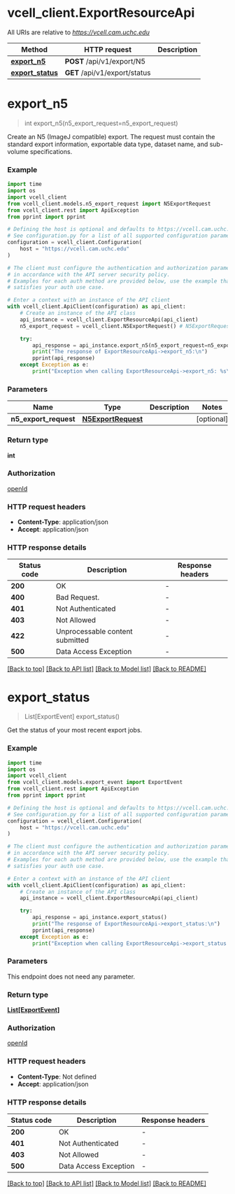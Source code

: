 # vcell_client.ExportResourceApi

All URIs are relative to *https://vcell.cam.uchc.edu*

Method | HTTP request | Description
------------- | ------------- | -------------
[**export_n5**](ExportResourceApi.md#export_n5) | **POST** /api/v1/export/N5 | 
[**export_status**](ExportResourceApi.md#export_status) | **GET** /api/v1/export/status | 


# **export_n5**
> int export_n5(n5_export_request=n5_export_request)



Create an N5 (ImageJ compatible) export. The request must contain the standard export information, exportable data type, dataset name, and sub-volume specifications.

### Example

```python
import time
import os
import vcell_client
from vcell_client.models.n5_export_request import N5ExportRequest
from vcell_client.rest import ApiException
from pprint import pprint

# Defining the host is optional and defaults to https://vcell.cam.uchc.edu
# See configuration.py for a list of all supported configuration parameters.
configuration = vcell_client.Configuration(
    host = "https://vcell.cam.uchc.edu"
)

# The client must configure the authentication and authorization parameters
# in accordance with the API server security policy.
# Examples for each auth method are provided below, use the example that
# satisfies your auth use case.

# Enter a context with an instance of the API client
with vcell_client.ApiClient(configuration) as api_client:
    # Create an instance of the API class
    api_instance = vcell_client.ExportResourceApi(api_client)
    n5_export_request = vcell_client.N5ExportRequest() # N5ExportRequest |  (optional)

    try:
        api_response = api_instance.export_n5(n5_export_request=n5_export_request)
        print("The response of ExportResourceApi->export_n5:\n")
        pprint(api_response)
    except Exception as e:
        print("Exception when calling ExportResourceApi->export_n5: %s\n" % e)
```



### Parameters

Name | Type | Description  | Notes
------------- | ------------- | ------------- | -------------
 **n5_export_request** | [**N5ExportRequest**](N5ExportRequest.md)|  | [optional] 

### Return type

**int**

### Authorization

[openId](../README.md#openId)

### HTTP request headers

 - **Content-Type**: application/json
 - **Accept**: application/json

### HTTP response details
| Status code | Description | Response headers |
|-------------|-------------|------------------|
**200** | OK |  -  |
**400** | Bad Request. |  -  |
**401** | Not Authenticated |  -  |
**403** | Not Allowed |  -  |
**422** | Unprocessable content submitted |  -  |
**500** | Data Access Exception |  -  |

[[Back to top]](#) [[Back to API list]](../README.md#documentation-for-api-endpoints) [[Back to Model list]](../README.md#documentation-for-models) [[Back to README]](../README.md)

# **export_status**
> List[ExportEvent] export_status()



Get the status of your most recent export jobs.

### Example

```python
import time
import os
import vcell_client
from vcell_client.models.export_event import ExportEvent
from vcell_client.rest import ApiException
from pprint import pprint

# Defining the host is optional and defaults to https://vcell.cam.uchc.edu
# See configuration.py for a list of all supported configuration parameters.
configuration = vcell_client.Configuration(
    host = "https://vcell.cam.uchc.edu"
)

# The client must configure the authentication and authorization parameters
# in accordance with the API server security policy.
# Examples for each auth method are provided below, use the example that
# satisfies your auth use case.

# Enter a context with an instance of the API client
with vcell_client.ApiClient(configuration) as api_client:
    # Create an instance of the API class
    api_instance = vcell_client.ExportResourceApi(api_client)

    try:
        api_response = api_instance.export_status()
        print("The response of ExportResourceApi->export_status:\n")
        pprint(api_response)
    except Exception as e:
        print("Exception when calling ExportResourceApi->export_status: %s\n" % e)
```



### Parameters
This endpoint does not need any parameter.

### Return type

[**List[ExportEvent]**](ExportEvent.md)

### Authorization

[openId](../README.md#openId)

### HTTP request headers

 - **Content-Type**: Not defined
 - **Accept**: application/json

### HTTP response details
| Status code | Description | Response headers |
|-------------|-------------|------------------|
**200** | OK |  -  |
**401** | Not Authenticated |  -  |
**403** | Not Allowed |  -  |
**500** | Data Access Exception |  -  |

[[Back to top]](#) [[Back to API list]](../README.md#documentation-for-api-endpoints) [[Back to Model list]](../README.md#documentation-for-models) [[Back to README]](../README.md)

